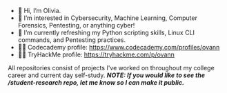 - 👋 Hi, I’m Olivia.
- 👀 I’m interested in Cybersecurity, Machine Learning, Computer Forensics, Pentesting, or anything cyber!
- 🌱 I’m currently refreshing my Python scripting skills, Linux CLI commands, and Pentesting practices.
- 👩‍💻 Codecademy profile: https://www.codecademy.com/profiles/ovann
- 🕵️‍♀️ TryHackMe profile: https://tryhackme.com/p/ovann

All repositories consist of projects I've worked on throughout my college career and current day self-study. 
***NOTE: If you would like to see the /student-research repo, let me know so I can make it public.***
<!---
ovannnn/ovannnn is a ✨ special ✨ repository because its `README.md` (this file) appears on your GitHub profile.
You can click the Preview link to take a look at your changes.
--->
